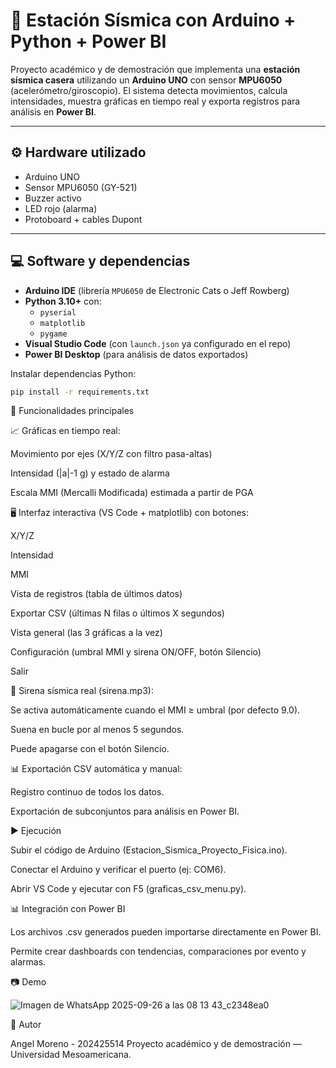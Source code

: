# 🌋 Estación Sísmica con Arduino + Python + Power BI

Proyecto académico y de demostración que implementa una **estación sísmica casera** utilizando un **Arduino UNO** con sensor **MPU6050** (acelerómetro/giroscopio). El sistema detecta movimientos, calcula intensidades, muestra gráficas en tiempo real y exporta registros para análisis en **Power BI**.

---

## ⚙️ Hardware utilizado
- Arduino UNO  
- Sensor MPU6050 (GY-521)  
- Buzzer activo  
- LED rojo (alarma)  
- Protoboard + cables Dupont  

---

## 💻 Software y dependencias
- **Arduino IDE** (librería `MPU6050` de Electronic Cats o Jeff Rowberg)  
- **Python 3.10+** con:  
  - `pyserial`  
  - `matplotlib`  
  - `pygame`  
- **Visual Studio Code** (con `launch.json` ya configurado en el repo)  
- **Power BI Desktop** (para análisis de datos exportados)

Instalar dependencias Python:
```bash
pip install -r requirements.txt
```
🚀 Funcionalidades principales

📈 Gráficas en tiempo real:

Movimiento por ejes (X/Y/Z con filtro pasa-altas)

Intensidad (|a|-1 g) y estado de alarma

Escala MMI (Mercalli Modificada) estimada a partir de PGA

🖥️ Interfaz interactiva (VS Code + matplotlib) con botones:

X/Y/Z

Intensidad

MMI

Vista de registros (tabla de últimos datos)

Exportar CSV (últimas N filas o últimos X segundos)

Vista general (las 3 gráficas a la vez)

Configuración (umbral MMI y sirena ON/OFF, botón Silencio)

Salir

🔔 Sirena sísmica real (sirena.mp3):

Se activa automáticamente cuando el MMI ≥ umbral (por defecto 9.0).

Suena en bucle por al menos 5 segundos.

Puede apagarse con el botón Silencio.

📊 Exportación CSV automática y manual:

Registro continuo de todos los datos.

Exportación de subconjuntos para análisis en Power BI.

▶️ Ejecución

Subir el código de Arduino (Estacion_Sismica_Proyecto_Fisica.ino).

Conectar el Arduino y verificar el puerto (ej: COM6).

Abrir VS Code y ejecutar con F5 (graficas_csv_menu.py).

📊 Integración con Power BI

Los archivos .csv generados pueden importarse directamente en Power BI.

Permite crear dashboards con tendencias, comparaciones por evento y alarmas.

📷 Demo

![Imagen de WhatsApp 2025-09-26 a las 08 13 43_c2348ea0](https://github.com/user-attachments/assets/f83d815c-19f8-4b97-805e-6fd5e9f874b2)


👤 Autor

Angel Moreno - 202425514
Proyecto académico y de demostración — Universidad Mesoamericana.
